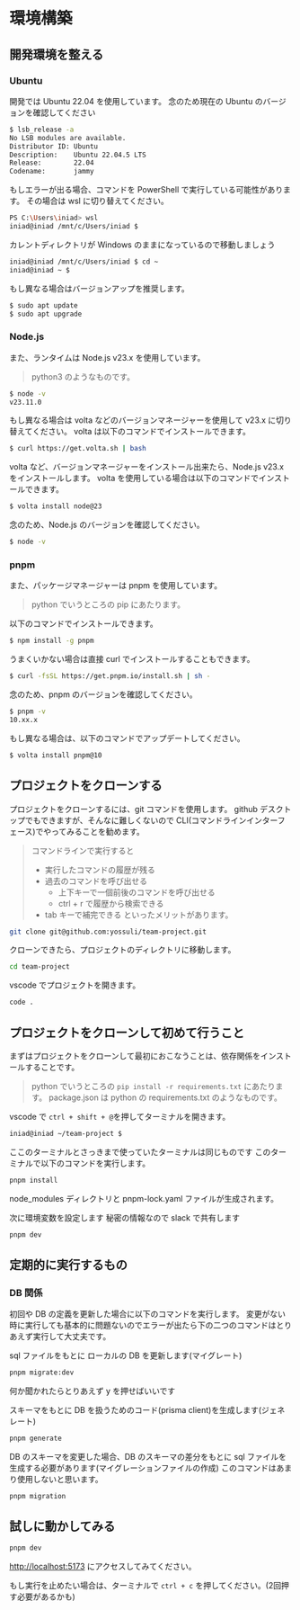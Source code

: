 # 環境構築

## 開発環境を整える

### Ubuntu

開発では Ubuntu 22.04 を使用しています。
念のため現在の Ubuntu のバージョンを確認してください

```sh
$ lsb_release -a
No LSB modules are available.
Distributor ID: Ubuntu
Description:    Ubuntu 22.04.5 LTS
Release:        22.04
Codename:       jammy
```

もしエラーが出る場合、コマンドを PowerShell で実行している可能性があります。
その場合は wsl に切り替えてください。

```sh
PS C:\Users\iniad> wsl
iniad@iniad /mnt/c/Users/iniad $
```

カレントディレクトリが Windows のままになっているので移動しましょう

```sh
iniad@iniad /mnt/c/Users/iniad $ cd ~
iniad@iniad ~ $
```

もし異なる場合はバージョンアップを推奨します。

```sh
$ sudo apt update
$ sudo apt upgrade
```

### Node.js

また、ランタイムは Node.js v23.x を使用しています。

> python3 のようなものです。

```sh
$ node -v
v23.11.0
```

もし異なる場合は volta などのバージョンマネージャーを使用して v23.x に切り替えてください。
volta は以下のコマンドでインストールできます。

```sh
$ curl https://get.volta.sh | bash
```

volta など、バージョンマネージャーをインストール出来たら、Node.js v23.x をインストールします。
volta を使用している場合は以下のコマンドでインストールできます。

```sh
$ volta install node@23
```

念のため、Node.js のバージョンを確認してください。

```sh
$ node -v
```

### pnpm

また、パッケージマネージャーは pnpm を使用しています。

> python でいうところの pip にあたります。

以下のコマンドでインストールできます。

```sh
$ npm install -g pnpm
```

うまくいかない場合は直接 curl でインストールすることもできます。

```sh
$ curl -fsSL https://get.pnpm.io/install.sh | sh -
```

念のため、pnpm のバージョンを確認してください。

```sh
$ pnpm -v
10.xx.x
```

もし異なる場合は、以下のコマンドでアップデートしてください。

```sh
$ volta install pnpm@10
```

## プロジェクトをクローンする

プロジェクトをクローンするには、git コマンドを使用します。
github デスクトップでもできますが、そんなに難しくないので CLI(コマンドラインインターフェース)でやってみることを勧めます。

> コマンドラインで実行すると
>
> - 実行したコマンドの履歴が残る
> - 過去のコマンドを呼び出せる
>   - 上下キーで一個前後のコマンドを呼び出せる
>   - ctrl + r で履歴から検索できる
> - tab キーで補完できる
>   といったメリットがあります。

```sh
git clone git@github.com:yossuli/team-project.git
```

クローンできたら、プロジェクトのディレクトリに移動します。

```sh
cd team-project
```

vscode でプロジェクトを開きます。

```sh
code .
```

## プロジェクトをクローンして初めて行うこと

まずはプロジェクトをクローンして最初におこなうことは、依存関係をインストールすることです。

> python でいうところの `pip install -r requirements.txt` にあたります。
> package.json は python の requirements.txt のようなものです。

vscode で `ctrl + shift + @`を押してターミナルを開きます。

```sh
iniad@iniad ~/team-project $
```

ここのターミナルとさっきまで使っていたターミナルは同じものです
このターミナルで以下のコマンドを実行します。

```sh
pnpm install
```

node_modules ディレクトリと pnpm-lock.yaml ファイルが生成されます。

次に環境変数を設定します
秘密の情報なので slack で共有します

```sh
pnpm dev
```

## 定期的に実行するもの

### DB 関係

初回や DB の定義を更新した場合に以下のコマンドを実行します。
変更がない時に実行しても基本的に問題ないのでエラーが出たら下の二つのコマンドはとりあえず実行して大丈夫です。

sql ファイルをもとに ローカルの DB を更新します(マイグレート)

```sh
pnpm migrate:dev
```

何か聞かれたらとりあえず y を押せばいいです

スキーマをもとに DB を扱うためのコード(prisma client)を生成します(ジェネレート)

```sh
pnpm generate
```

DB のスキーマを変更した場合、DB のスキーマの差分をもとに sql ファイルを生成する必要があります(マイグレーションファイルの作成)
このコマンドはあまり使用しないと思います。

```sh
pnpm migration
```

## 試しに動かしてみる

```sh
pnpm dev
```
[http://localhost:5173](http://localhost:5173) にアクセスしてみてください。

もし実行を止めたい場合は、ターミナルで `ctrl + c` を押してください。(2回押す必要があるかも)

